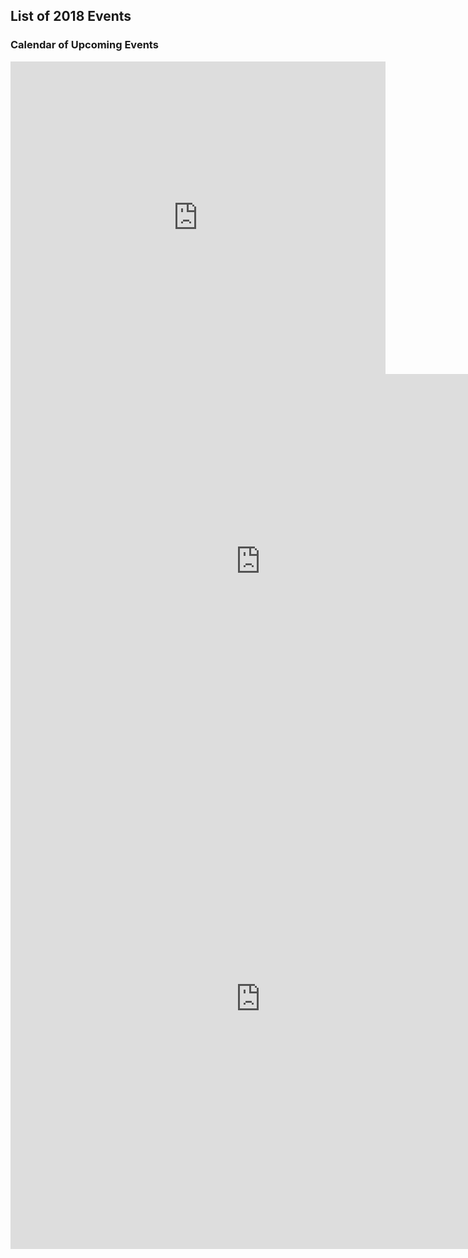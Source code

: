 
## List of 2018 Events
### Calendar of Upcoming Events

<div>
	<iframe width="600" height="500" frameborder="0"  src="https://docs.google.com/spreadsheets/d/1vqfcFhaEtb9fSbjkhQNxW4k9sWDO6Rt7DE7ZYzBkKD0/edit?rm=minimal&range=A1:E17&widget=false"></iframe>

</div>

<div>
	<iframe src="https://calendar.google.com/calendar/embed?showCalendars=0&amp;mode=AGENDA&amp;height=600&amp;wkst=1&amp;bgcolor=%23FFFFFF&amp;src=e20r4jkb6skchupu4l9ehrv0j0%40group.calendar.google.com&amp;color=%2329527A&amp;ctz=America%2FNew_York" style="border-width:0" width="800" height="600" frameborder="0" scrolling="no"></iframe>
</div>
<div>
	<iframe src="https://docs.google.com/forms/d/e/1FAIpQLSeot6E8k4RkXfspW6PLHcAQKnyY5xdDkpeUPWDiDB1fgfZ3XA/viewform?embedded=true" width="800" height="800" frameborder="0" marginheight="0" marginwidth="0">Loading...</iframe>

</div>


